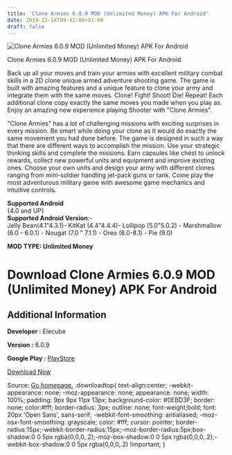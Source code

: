```yaml
---
title: 'Clone Armies 6.0.9 MOD (Unlimited Money) APK For Android'
date: 2019-12-14T09:42:00+01:00
draft: false
---
```


![Clone Armies 6.0.9 MOD (Unlimited Money) APK For Android](https://i1.wp.com/apkhome.net/wp-content/uploads/2019/11/Clone-Armies-1.png "Clone Armies 6.0.9 MOD (Unlimited Money) APK For Android")

  

Clone Armies 6.0.9 MOD (Unlimited Money) APK For Android

Back up all your moves and train your armies with excellent military combat skills in a 2D clone unique armed adventure shooting game. The game is built with amazing features and a unique feature to clone your army and integrate them with the same moves. Clone! Fight! Shoot! Die! Repeat! Each additional clone copy exactly the same moves you made when you play as. Enjoy an amazing new experience playing Shooter with "Clone Armies".

"Clone Armies" has a lot of challenging missions with exciting surprises in every mission. Be smart while doing your clone as it would do exactly the same movement you had done before. The game is designed in such a way that there are different ways to accomplish the mission. Use your strategic thinking skills and complete the missions. Earn capsules like chest to unlock rewards, collect new powerful units and equipment and improve existing ones. Choose your own units and design your army with different clones ranging from mini-soldier handling jet-pack guns or tank. Come play the most adventurous military game with awesome game mechanics and intuitive controls.

**Supported Android**  
{4.0 and UP}  
**Supported Android Version**:-  
Jelly Bean(4.1"4.3.1)- KitKat (4.4"4.4.4)- Lollipop (5.0"5.0.2) - Marshmallow (6.0 - 6.0.1) - Nougat (7.0 " 7.1.1) - Oreo (8.0-8.1) - Pie (9.0)

**MOD TYPE: Unlimited Money**

Download Clone Armies 6.0.9 MOD (Unlimited Money) APK For Android
=================================================================

Additional Information
----------------------

**Developer :** Elecube

**Version :** 6.0.9

**Google Play :** [PlayStore](https://play.google.com/store/apps/details?id=com.clonearmies.elecube)

  

[Download Now](https://store4app.co/post/clone-armies-6-0-9-mod-unlimited-money-apk-for-android_1574784573)

  
Source: [Go homepage.](https://store4app.co/post/clone-armies-6-0-9-mod-unlimited-money-apk-for-android_1574784573) .downloadtop{ text-align:center; -webkit-appearance: none; -moz-appearance: none; appearance: none; width: 100%; padding: 9px 9px 11px 13px; background-color: #0EBD3F; border: none; color:#fff; border-radius: 3px; outline: none; font-weight;bold; font: 20px 'Open Sans', sans-serif; -webkit-font-smoothing: antialiased; -moz-osx-font-smoothing: grayscale; color: #fff; cursor: pointer; border-radius:15px;-webkit-border-radius:15px;-moz-border-radius:5px;box-shadow:0 0 5px rgba(0,0,0,.2);-moz-box-shadow:0 0 5px rgba(0,0,0,.2);-webkit-box-shadow:0 0 5px rgba(0,0,0,.2) !important; }